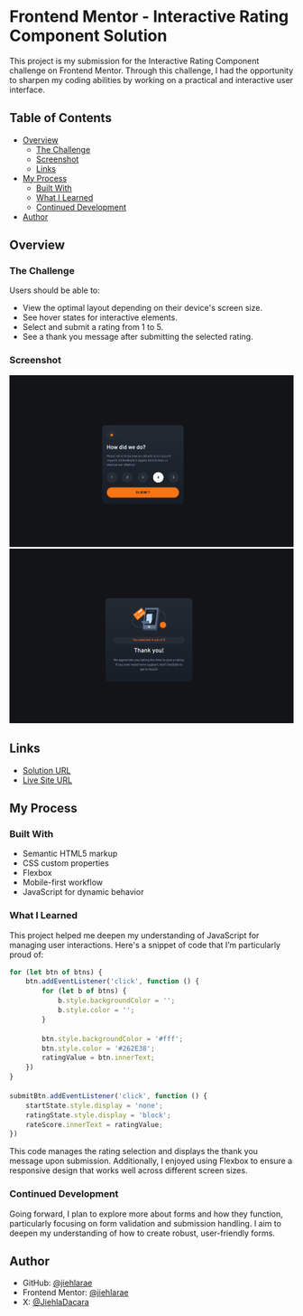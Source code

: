 # Frontend Mentor - Interactive Rating Component Solution

This project is my submission for the Interactive Rating Component challenge on Frontend Mentor. Through this challenge, I had the opportunity to sharpen my coding abilities by working on a practical and interactive user interface.

## Table of Contents
- [Overview](#overview)
  - [The Challenge](#the-challenge)
  - [Screenshot](#screenshot)
  - [Links](#links)
- [My Process](#my-process)
  - [Built With](#built-with)
  - [What I Learned](#what-i-learned)
  - [Continued Development](#continued-development)
- [Author](#author)

## Overview

### The Challenge

Users should be able to:

- View the optimal layout depending on their device's screen size.
- See hover states for interactive elements.
- Select and submit a rating from 1 to 5.
- See a thank you message after submitting the selected rating.

### Screenshot

![Interactive Rating Component Screenshot](./images/scStart.png)
![Interactive Rating Component Screenshot](./images/scRate.png)

## Links

- [Solution URL](https://github.com/jiehlarae/interactive-rating-component-main.git)
- [Live Site URL](https://jiehlarae.github.io/interactive-rating-component-main/)

## My Process

### Built With

- Semantic HTML5 markup
- CSS custom properties
- Flexbox
- Mobile-first workflow
- JavaScript for dynamic behavior

### What I Learned

This project helped me deepen my understanding of JavaScript for managing user interactions. Here's a snippet of code that I’m particularly proud of:

```javascript
for (let btn of btns) {
    btn.addEventListener('click', function () {
        for (let b of btns) {
            b.style.backgroundColor = '';
            b.style.color = '';
        }

        btn.style.backgroundColor = '#fff';
        btn.style.color = '#262E38';
        ratingValue = btn.innerText;
    })
}

submitBtn.addEventListener('click', function () {
    startState.style.display = 'none';
    ratingState.style.display = 'block';
    rateScore.innerText = ratingValue;
})
```

This code manages the rating selection and displays the thank you message upon submission. Additionally, I enjoyed using Flexbox to ensure a responsive design that works well across different screen sizes.

### Continued Development

Going forward, I plan to explore more about forms and how they function, particularly focusing on form validation and submission handling. I aim to deepen my understanding of how to create robust, user-friendly forms.

## Author

- GitHub: [@jiehlarae](https://github.com/jiehlarae)
- Frontend Mentor: [@jiehlarae](https://www.frontendmentor.io/profile/jiehlarae)
- X: [@JiehlaDacara](https://x.com/JiehlaDacara)